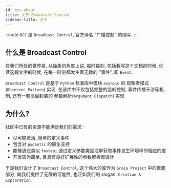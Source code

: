 ```yaml
---
id: bcc-about
title: 关于 Broadcast Control
sidebar-title: 关于
---
```


:::note
`BCC` 是 `Broadcast Control`, 官方译名 "广播控制" 的缩写.
:::

## 什么是 Broadcast Control

在我们所处的世界是, 从抽象的角度上讲, 每时每刻, 包括我写这个文档的时候, 你读这段文字的时候,
在每一时刻都发生着无数的 "事件", 即 `Event`.

`Broadcast Control` 是基于 `Python` 标准库中模块 `asyncio` 的 观察者模式(`Observer Pattern`) 实现.
在该库中不仅包括完整的监听控制, 事件传播干涉等机制, 还有一套高层封装的 参数解析(`Argument Dispatch`) 实现.

## 为什么?

社区中已有的资源不能满足我们的需求:

 - 尽可能灵活, 简单的定义事件
 - 包含对 `pydantic` 的原生支持
 - 能够通过类似 `fastapi` 通过定义参数类型注解获取事件发生环境中的相应的值
 - 开发较为简单, 且具有良好扩展性的参数解析器设计

于是我们设计了 `Broadcast Control`, 这个伟大的库作为 `Graia Project` 中的重要部分,
向我们提供了无限的可能性, 也正如我们的 slogan: `Creation & Exploration`.